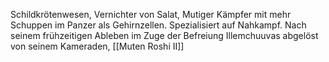 
Schildkrötenwesen, Vernichter von Salat, Mutiger Kämpfer mit mehr Schuppen im Panzer als Gehirnzellen.
Spezialisiert auf Nahkampf.
Nach seinem frühzeitigen Ableben im Zuge der Befreiung Illemchuuvas abgelöst von seinem Kameraden, [[Muten Roshi II]]